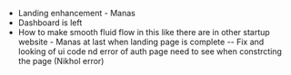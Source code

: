 - Landing enhancement - Manas
- Dashboard is left
- How to make smooth fluid flow in this like there are in other startup website - Manas at last when landing page is complete
-- Fix and looking of ui code nd error of auth page need to see when constrcting the page (Nikhol error)
